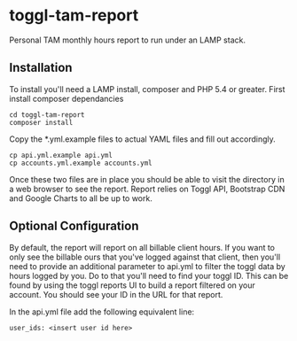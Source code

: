 toggl-tam-report
================
Personal TAM monthly hours report to run under an LAMP stack.

Installation
------------
To install you'll need a LAMP install, composer and PHP 5.4 or greater.
First install composer dependancies
    
    cd toggl-tam-report
    composer install

Copy the *.yml.example files to actual YAML files and fill out accordingly.
    
    cp api.yml.example api.yml
    cp accounts.yml.example accounts.yml

Once these two files are in place you should be able to visit the directory in a web browser to see the report.
Report relies on Toggl API, Bootstrap CDN and Google Charts to all be up to work.

Optional Configuration
----------------------
By default, the report will report on all billable client hours. If you want to only see the billable ours
that you've logged against that client, then you'll need to provide an additional parameter to api.yml
to filter the toggl data by hours logged by you. Do to that you'll need to find your toggl ID. This can
be found by using the toggl reports UI to build a report filtered on your account. You should see your ID
in the URL for that report.

In the api.yml file add the following equivalent line:

    user_ids: <insert user id here>
